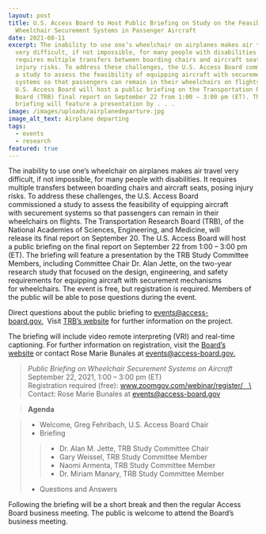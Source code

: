 ```yaml
---
layout: post
title: U.S. Access Board to Host Public Briefing on Study on the Feasibility of
  Wheelchair Securement Systems in Passenger Aircraft
date: 2021-08-11
excerpt: The inability to use one’s wheelchair on airplanes makes air travel
  very difficult, if not impossible, for many people with disabilities. It
  requires multiple transfers between boarding chairs and aircraft seats, posing
  injury risks. To address these challenges, the U.S. Access Board commissioned
  a study to assess the feasibility of equipping aircraft with securement
  systems so that passengers can remain in their wheelchairs on flights. The
  U.S. Access Board will host a public briefing on the Transportation Research
  Board (TRB) final report on September 22 from 1:00 – 3:00 pm (ET). The
  briefing will feature a presentation by . . .
image: /images/uploads/airplanedeparture.jpg
image_alt_text: Airplane departing
tags:
  - events
  - research
featured: true
---
```

The inability to use one’s wheelchair on airplanes makes air travel very difficult, if not impossible, for many people with disabilities. It requires multiple transfers between boarding chairs and aircraft seats, posing injury risks. To address these challenges, the U.S. Access Board commissioned a study to assess the feasibility of equipping aircraft with securement systems so that passengers can remain in their wheelchairs on flights. The Transportation Research Board (TRB), of the National Academies of Sciences, Engineering, and Medicine, will release its final report on September 20. The U.S. Access Board will host a public briefing on the final report on September 22 from 1:00 – 3:00 pm (ET). The briefing will feature a presentation by the TRB Study Committee Members, including Committee Chair Dr. Alan Jette, on the two-year research study that focused on the design, engineering, and safety requirements for equipping aircraft with securement mechanisms for wheelchairs. The event is free, but registration is required. Members of the public will be able to pose questions during the event.

Direct questions about the public briefing to [events@access-board.gov.](mailto:events@access-board.gov)  Visit [TRB’s website](https://www8.nationalacademies.org/pa/projectview.aspx?key=51840) for further information on the project.  

The briefing will include video remote interpreting (VRI) and real-time captioning. For further information on registration, visit the [Board’s website](https://www.access-board.gov/about/meetings.html) or contact Rose Marie Bunales at [events@access-board.gov.](mailto:events@access-board.gov) 

> *Public Briefing on Wheelchair Securement Systems on Aircraft* 
> September 22, 2021, 1:00 – 3:00 pm (ET) \
> Registration required (free): www.zoomgov.com/webinar/register/   \
> Contact: Rose Marie Bunales at [events@access-board.gov](mailto:events@access-board.gov) 

> **Agenda** 

> * Welcome, Greg Fehribach, U.S. Access Board Chair 
> * Briefing  
>> * Dr. Alan M. Jette, TRB Study Committee Chair 
>> * Gary Weissel, TRB Study Committee Member 
>> * Naomi Armenta, TRB Study Committee Member 
>> * Dr. Miriam Manary, TRB Study Committee Member 
> * Questions and Answers 

Following the briefing will be a short break and then the regular Access Board business meeting. The public is welcome to attend the Board’s business meeting.